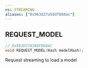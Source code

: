 ```yaml
---
ns: STREAMING
aliases: ["0x963d27a58df860ac"]
---
```

## REQUEST_MODEL

```c
// 0x963D27A58DF860AC
void REQUEST_MODEL(Hash modelHash);
```

Request streaming to load a model


